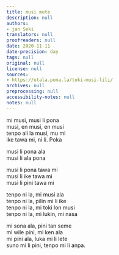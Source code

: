 ```yaml
---
title: musi mute
description: null
authors:
- jan Seki
translators: null
proofreaders: null
date: 2020-11-11
date-precision: day
tags: null
original: null
license: null
sources:
- https://utala.pona.la/toki-musi-lili/
archives: null
preprocessing: null
accessibility-notes: null
notes: null
---
```


mi musi, musi li pona  
musi, en musi, en musi  
tenpo ali la musi, mu mi  
ike tawa mi, ni li. Poka

musi li pona ala  
musi li ala pona

musi li pona tawa mi  
musi li ike tawa mi  
musi li pini tawa mi

tenpo ni la, mi musi ala  
tenpo ni la, pilin mi li ike  
tenpo ni la, mi toki lon musi  
tenpo ni la, mi lukin, mi nasa

mi sona ala, pini tan seme  
mi wile pini, mi ken ala  
mi pini ala, luka mi li lete  
suno mi li pini, tenpo mi li anpa.